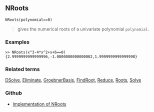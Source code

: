 ## NRoots

```
NRoots(polynomial==0)
```

> gives the numerical roots of a univariate polynomial `polynomial`.

### Examples

```
>> NRoots(x^3-4*x^2+x+6==0)
{2.9999999999999996,-1.0000000000000002,1.9999999999999998}
```

### Related terms 
[DSolve](DSolve.md), [Eliminate](Eliminate.md), [GroebnerBasis](GroebnerBasis.md), [FindRoot](FindRoot.md), [Reduce](Reduce.md), [Roots](Roots.md), [Solve](Solve.md)

### Github

* [Implementation of NRoots](https://github.com/axkr/symja_android_library/blob/master/symja_android_library/matheclipse-core/src/main/java/org/matheclipse/core/builtin/RootsFunctions.java#L168) 
